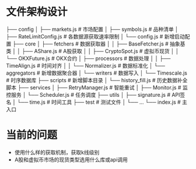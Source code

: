 # 文件架构设计

├── config
│   ├── markets.js         # 市场配置
│   ├── symbols.js         # 品种清单
│   ├── RateLimitConfig.js # 各数据源获取速率限制
│   └── config.js          # 新增启动配置
├── core
│   ├── fetchers           # 数据获取器
│   │   ├── BaseFetcher.js # 抽象基类
│   │   ├── AShare.js      # A股获取
│   │   ├── CryptoSpot.js  # 虚拟币现货
│   │   └── OKXFuture.js   # OKX合约
│   ├── processors         # 数据处理
│   │   ├── TimeAlign.js   # 时间对齐
│   │   └── Normalizer.js  # 数据标准化
│   └── aggregators        # 新增数据聚合器
│   └── writers            # 数据写入
│       └── Timescale.js   # 时序数据库
├── scripts                # 新增脚本目录
│   └── history_fill.js    # 历史数据补全脚本
├── services
│   ├── RetryManager.js    # 智能重试
│   ├── Monitor.js         # 监控服务
│   └── Scheduler.js       # 任务调度
├── utils
│   ├── signature.js       # API签名
│   └── time.js            # 时间工具
├── test                   # 测试文件
│   └── ...
└── index.js               # 主入口

# 当前的问题
- 使用什么样的获取机制，获取k线级别
- A股和虚拟币市场的现货类型选用什么库或api调用